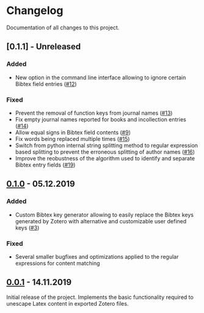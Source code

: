 # Changelog

Documentation of all changes to this project.


## [0.1.1] - Unreleased

### Added
- New option in the command line interface allowing to ignore certain Bibtex
  field entries ([#12])

### Fixed
- Prevent the removal of function keys from journal names ([#13])
- Fix empty journal names reported for books and incollection entries ([#14])
- Allow equal signs in Bibtex field contents ([#9])
- Fix words being replaced multiple times ([#15])
- Switch from python internal string splitting method to regular expression
  based splitting to prevent the erroneous splitting of author names ([#16])
- Improve the reobustness of the algorithm used to identify and separate
  Bibtex entry fields ([#19])

[#9]: https://github.com/astamminger/zotero-bibtize/pull/9
[#12]: https://github.com/astamminger/zotero-bibtize/pull/12
[#13]: https://github.com/astamminger/zotero-bibtize/pull/13
[#14]: https://github.com/astamminger/zotero-bibtize/pull/14
[#15]: https://github.com/astamminger/zotero-bibtize/pull/15
[#16]: https://github.com/astamminger/zotero-bibtize/pull/16
[#19]: https://github.com/astamminger/zotero-bibtize/pull/19


## [0.1.0] - 05.12.2019

### Added
- Custom Bibtex key generator allowing to easily replace the Bibtex keys
  generated by Zotero with alternative and customizable user defined keys ([#3])

### Fixed
- Several smaller bugfixes and optimizations applied to the regular 
  expressions for content matching

[#3]: https://github.com/astamminger/zotero-bibtize/pull/3


## [0.0.1] - 14.11.2019

Initial release of the project. Implements the basic functionality required
to unescape Latex content in exported Zotero files.

[0.1.0]: https://github.com/astamminger/zotero-bibtize/compare/v0.0.1...v0.1.0
[0.0.1]: https://github.com/astamminger/zotero-bibtize/releases/tag/v0.0.1



